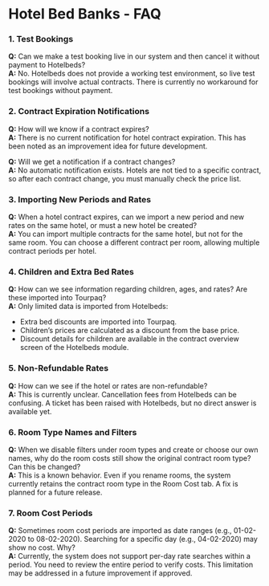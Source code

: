 # Hotel Bed Banks - FAQ

### 1. Test Bookings

**Q:** Can we make a test booking live in our system and then cancel it without payment to Hotelbeds?\
**A:** No. Hotelbeds does not provide a working test environment, so live test bookings will involve actual contracts. There is currently no workaround for test bookings without payment.

### 2. Contract Expiration Notifications

**Q:** How will we know if a contract expires?\
**A:** There is no current notification for hotel contract expiration. This has been noted as an improvement idea for future development.

**Q:** Will we get a notification if a contract changes?\
**A:** No automatic notification exists. Hotels are not tied to a specific contract, so after each contract change, you must manually check the price list.

### 3. Importing New Periods and Rates

**Q:** When a hotel contract expires, can we import a new period and new rates on the same hotel, or must a new hotel be created?\
**A:** You can import multiple contracts for the same hotel, but not for the same room. You can choose a different contract per room, allowing multiple contract periods per hotel.

### 4. Children and Extra Bed Rates

**Q:** How can we see information regarding children, ages, and rates? Are these imported into Tourpaq?\
**A:** Only limited data is imported from Hotelbeds:

* Extra bed discounts are imported into Tourpaq.
* Children’s prices are calculated as a discount from the base price.
* Discount details for children are available in the contract overview screen of the Hotelbeds module.

### 5. Non-Refundable Rates

**Q:** How can we see if the hotel or rates are non-refundable?\
**A:** This is currently unclear. Cancellation fees from Hotelbeds can be confusing. A ticket has been raised with Hotelbeds, but no direct answer is available yet.

### 6. Room Type Names and Filters

**Q:** When we disable filters under room types and create or choose our own names, why do the room costs still show the original contract room type? Can this be changed?\
**A:** This is a known behavior. Even if you rename rooms, the system currently retains the contract room type in the Room Cost tab. A fix is planned for a future release.

### 7. Room Cost Periods

**Q:** Sometimes room cost periods are imported as date ranges (e.g., 01-02-2020 to 08-02-2020). Searching for a specific day (e.g., 04-02-2020) may show no cost. Why?\
**A:** Currently, the system does not support per-day rate searches within a period. You need to review the entire period to verify costs. This limitation may be addressed in a future improvement if approved.
